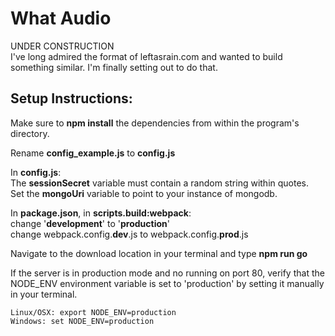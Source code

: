 # What Audio
UNDER CONSTRUCTION  
I've long admired the format of leftasrain.com and wanted to build something similar. I'm finally setting out to do that.

## Setup Instructions:
Make sure to **npm install** the dependencies from within the program's directory.

Rename **config_example.js** to **config.js**

In **config.js**:  
The **sessionSecret** variable must contain a random string within quotes.  
Set the **mongoUri** variable to point to your instance of mongodb.

In **package.json**, in **scripts.build:webpack**:  
change '**development**' to '**production**'  
change webpack.config.**dev**.js to webpack.config.**prod**.js

Navigate to the download location in your terminal and type **npm run go**

If the server is in production mode and no running on port 80, verify that the NODE_ENV environment
variable is set to 'production' by setting it manually in your terminal.  
```
Linux/OSX: export NODE_ENV=production
Windows: set NODE_ENV=production
```
